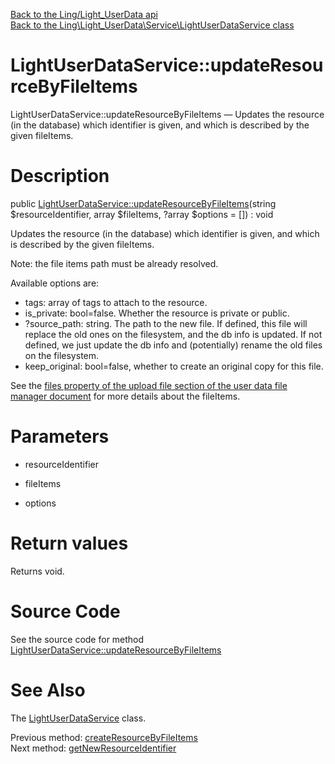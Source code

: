 [Back to the Ling/Light_UserData api](https://github.com/lingtalfi/Light_UserData/blob/master/doc/api/Ling/Light_UserData.md)<br>
[Back to the Ling\Light_UserData\Service\LightUserDataService class](https://github.com/lingtalfi/Light_UserData/blob/master/doc/api/Ling/Light_UserData/Service/LightUserDataService.md)


LightUserDataService::updateResourceByFileItems
================



LightUserDataService::updateResourceByFileItems — Updates the resource (in the database) which identifier is given, and which is described by the given fileItems.




Description
================


public [LightUserDataService::updateResourceByFileItems](https://github.com/lingtalfi/Light_UserData/blob/master/doc/api/Ling/Light_UserData/Service/LightUserDataService/updateResourceByFileItems.md)(string $resourceIdentifier, array $fileItems, ?array $options = []) : void




Updates the resource (in the database) which identifier is given, and which is described by the given fileItems.


Note: the file items path must be already resolved.

Available options are:
- tags: array of tags to attach to the resource.
- is_private: bool=false. Whether the resource is private or public.
- ?source_path: string. The path to the new file.
     If defined, this file will replace the old ones on the filesystem, and the db info is updated.
     If not defined, we just update the db info and (potentially) rename the old files on the filesystem.
- keep_original: bool=false, whether to create an original copy for this file.


See the [files property of the upload file section of the user data file manager document](https://github.com/lingtalfi/Light_UserData/blob/master/doc/pages/user-data-file-manager.md#upload-file-configuration) for more details about the fileItems.




Parameters
================


- resourceIdentifier

    

- fileItems

    

- options

    


Return values
================

Returns void.








Source Code
===========
See the source code for method [LightUserDataService::updateResourceByFileItems](https://github.com/lingtalfi/Light_UserData/blob/master/Service/LightUserDataService.php#L914-L1108)


See Also
================

The [LightUserDataService](https://github.com/lingtalfi/Light_UserData/blob/master/doc/api/Ling/Light_UserData/Service/LightUserDataService.md) class.

Previous method: [createResourceByFileItems](https://github.com/lingtalfi/Light_UserData/blob/master/doc/api/Ling/Light_UserData/Service/LightUserDataService/createResourceByFileItems.md)<br>Next method: [getNewResourceIdentifier](https://github.com/lingtalfi/Light_UserData/blob/master/doc/api/Ling/Light_UserData/Service/LightUserDataService/getNewResourceIdentifier.md)<br>

